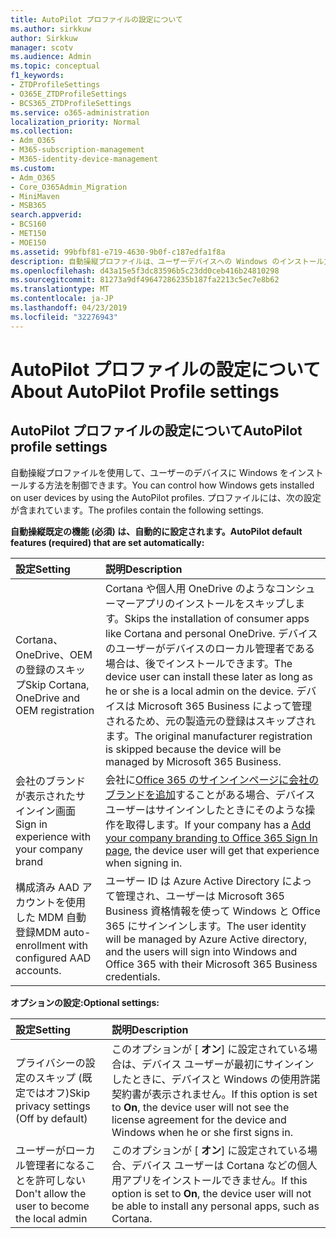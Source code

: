 ```yaml
---
title: AutoPilot プロファイルの設定について
ms.author: sirkkuw
author: Sirkkuw
manager: scotv
ms.audience: Admin
ms.topic: conceptual
f1_keywords:
- ZTDProfileSettings
- O365E_ZTDProfileSettings
- BCS365_ZTDProfileSettings
ms.service: o365-administration
localization_priority: Normal
ms.collection:
- Adm_O365
- M365-subscription-management
- M365-identity-device-management
ms.custom:
- Adm_O365
- Core_O365Admin_Migration
- MiniMaven
- MSB365
search.appverid:
- BCS160
- MET150
- MOE150
ms.assetid: 99bfbf81-e719-4630-9b0f-c187edfa1f8a
description: 自動操縦プロファイルは、ユーザーデバイスへの Windows のインストール方法を制御するのに役立ちます。 プロファイルには、Cortana のインストールをスキップするなどの、既定の設定とオプションの設定が含まれています。
ms.openlocfilehash: d43a15e5f3dc83596b5c23dd0ceb416b24810298
ms.sourcegitcommit: 81273a9df49647286235b187fa2213c5ec7e8b62
ms.translationtype: MT
ms.contentlocale: ja-JP
ms.lasthandoff: 04/23/2019
ms.locfileid: "32276943"
---
```

# <a name="about-autopilot-profile-settings"></a><span data-ttu-id="7f4ce-104">AutoPilot プロファイルの設定について</span><span class="sxs-lookup"><span data-stu-id="7f4ce-104">About AutoPilot Profile settings</span></span>

## <a name="autopilot-profile-settings"></a><span data-ttu-id="7f4ce-105">AutoPilot プロファイルの設定について</span><span class="sxs-lookup"><span data-stu-id="7f4ce-105">AutoPilot profile settings</span></span>

<span data-ttu-id="7f4ce-106">自動操縦プロファイルを使用して、ユーザーのデバイスに Windows をインストールする方法を制御できます。</span><span class="sxs-lookup"><span data-stu-id="7f4ce-106">You can control how Windows gets installed on user devices by using the AutoPilot profiles.</span></span> <span data-ttu-id="7f4ce-107">プロファイルには、次の設定が含まれています。</span><span class="sxs-lookup"><span data-stu-id="7f4ce-107">The profiles contain the following settings.</span></span>
  
 <span data-ttu-id="7f4ce-108">**自動操縦既定の機能 (必須) は、自動的に設定されます。**</span><span class="sxs-lookup"><span data-stu-id="7f4ce-108">**AutoPilot default features (required) that are set automatically:**</span></span>
  
|<span data-ttu-id="7f4ce-109">**設定**</span><span class="sxs-lookup"><span data-stu-id="7f4ce-109">**Setting**</span></span>|<span data-ttu-id="7f4ce-110">**説明**</span><span class="sxs-lookup"><span data-stu-id="7f4ce-110">**Description**</span></span>|
|:-----|:-----|
|<span data-ttu-id="7f4ce-111">Cortana、OneDrive、OEM の登録のスキップ</span><span class="sxs-lookup"><span data-stu-id="7f4ce-111">Skip Cortana, OneDrive and OEM registration</span></span>  <br/> |<span data-ttu-id="7f4ce-112">Cortana や個人用 OneDrive のようなコンシューマーアプリのインストールをスキップします。</span><span class="sxs-lookup"><span data-stu-id="7f4ce-112">Skips the installation of consumer apps like Cortana and personal OneDrive.</span></span> <span data-ttu-id="7f4ce-113">デバイスのユーザーがデバイスのローカル管理者である場合は、後でインストールできます。</span><span class="sxs-lookup"><span data-stu-id="7f4ce-113">The device user can install these later as long as he or she is a local admin on the device.</span></span> <span data-ttu-id="7f4ce-114">デバイスは Microsoft 365 Business によって管理されるため、元の製造元の登録はスキップされます。</span><span class="sxs-lookup"><span data-stu-id="7f4ce-114">The original manufacturer registration is skipped because the device will be managed by Microsoft 365 Business.</span></span>  <br/> |
|<span data-ttu-id="7f4ce-115">会社のブランドが表示されたサインイン画面</span><span class="sxs-lookup"><span data-stu-id="7f4ce-115">Sign in experience with your company brand</span></span>  <br/> |<span data-ttu-id="7f4ce-116">会社に[Office 365 のサインインページに会社のブランドを追加](https://support.office.com/article/a1229cdb-ce19-4da5-90c7-2b9b146aef0a)することがある場合、デバイスユーザーはサインインしたときにそのような操作を取得します。</span><span class="sxs-lookup"><span data-stu-id="7f4ce-116">If your company has a [Add your company branding to Office 365 Sign In page](https://support.office.com/article/a1229cdb-ce19-4da5-90c7-2b9b146aef0a), the device user will get that experience when signing in.</span></span>  <br/> |
|<span data-ttu-id="7f4ce-117">構成済み AAD アカウントを使用した MDM 自動登録</span><span class="sxs-lookup"><span data-stu-id="7f4ce-117">MDM auto-enrollment with configured AAD accounts.</span></span>  <br/> |<span data-ttu-id="7f4ce-118">ユーザー ID は Azure Active Directory によって管理され、ユーザーは Microsoft 365 Business 資格情報を使って Windows と Office 365 にサインインします。</span><span class="sxs-lookup"><span data-stu-id="7f4ce-118">The user identity will be managed by Azure Active directory, and the users will sign into Windows and Office 365 with their Microsoft 365 Business credentials.</span></span>  <br/> |
   
 <span data-ttu-id="7f4ce-119">**オプションの設定:**</span><span class="sxs-lookup"><span data-stu-id="7f4ce-119">**Optional settings:**</span></span>
  
|<span data-ttu-id="7f4ce-120">**設定**</span><span class="sxs-lookup"><span data-stu-id="7f4ce-120">**Setting**</span></span>|<span data-ttu-id="7f4ce-121">**説明**</span><span class="sxs-lookup"><span data-stu-id="7f4ce-121">**Description**</span></span>|
|:-----|:-----|
|<span data-ttu-id="7f4ce-122">プライバシーの設定のスキップ (既定ではオフ)</span><span class="sxs-lookup"><span data-stu-id="7f4ce-122">Skip privacy settings (Off by default)</span></span>  <br/> |<span data-ttu-id="7f4ce-123">このオプションが [ **オン**] に設定されている場合は、デバイス ユーザーが最初にサインインしたときに、デバイスと Windows の使用許諾契約書が表示されません。</span><span class="sxs-lookup"><span data-stu-id="7f4ce-123">If this option is set to **On**, the device user will not see the license agreement for the device and Windows when he or she first signs in.</span></span>  <br/> |
|<span data-ttu-id="7f4ce-124">ユーザーがローカル管理者になることを許可しない</span><span class="sxs-lookup"><span data-stu-id="7f4ce-124">Don't allow the user to become the local admin</span></span>  <br/> |<span data-ttu-id="7f4ce-125">このオプションが [ **オン**] に設定されている場合、デバイス ユーザーは Cortana などの個人用アプリをインストールできません。</span><span class="sxs-lookup"><span data-stu-id="7f4ce-125">If this option is set to **On**, the device user will not be able to install any personal apps, such as Cortana.</span></span>  <br/> |
   

